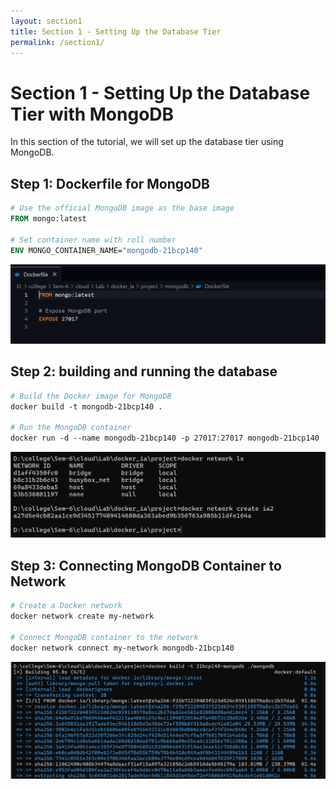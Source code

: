 ```yaml
---
layout: section1
title: Section 1 - Setting Up the Database Tier
permalink: /section1/
---
```


<!-- Content for Docker section 1 -->

# Section 1 - Setting Up the Database Tier with MongoDB

In this section of the tutorial, we will set up the database tier using MongoDB.

## Step 1: Dockerfile for MongoDB

```dockerfile
# Use the official MongoDB image as the base image
FROM mongo:latest

# Set container name with roll number
ENV MONGO_CONTAINER_NAME="mongodb-21bcp140"
```

![Image](/images/mongo-01.png)

## Step 2: building and running the database

```dockerfile
# Build the Docker image for MongoDB
docker build -t mongodb-21bcp140 .

# Run the MongoDB container
docker run -d --name mongodb-21bcp140 -p 27017:27017 mongodb-21bcp140

```
![Image](/images/mongo-02.png)



## Step 3: Connecting MongoDB Container to Network
```dockerfile
# Create a Docker network
docker network create my-network

# Connect MongoDB container to the network
docker network connect my-network mongodb-21bcp140
```

![Image](/images/mongo-03.png)
